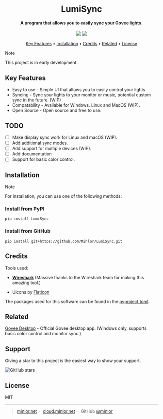 
<h1 align="center">
  <br>
  LumiSync
  <br>
</h1>

<h4 align="center">A program that allows you to easily sync your Govee lights.</h4>
<p align="center">
    <a href="https://github.com/Minlor/LumiSync/stargazers"><img src="https://img.shields.io/github/stars/Minlor/LumiSync.svg?style=social&label=Star"></a>
    <a href="https://github.com/Minlor/LumiSync/watchers"><img src="https://img.shields.io/github/watchers/Minlor/LumiSync.svg?style=social&label=Watch"></a>
</p>

<p align="center">
  <a href="#key-features">Key Features</a> •
  <a href="#Installation">Installation</a> •
  <a href="#credits">Credits</a> •
  <a href="#related">Related</a> •
  <a href="#license">License</a>
</p>

> [!Note]
> This project is in early development.

## Key Features

* Easy to use - Simple UI that allows you to easily control your lights.
* Syncing - Sync your lights to your monitor or music, potential custom sync in the future. (WIP)
* Compatability - Available for Windows. Linux and MacOS (WIP).
* Open Source - Open source and free to use.

## TODO

* [ ] Make display sync work for Linux and macOS (WIP).
* [ ] Add additional sync modes.
* [ ] Add support for multiple devices (WIP).
* [ ] Add documentation
* [ ] Support for basic color control.

## Installation

> [!Note]
> For installation, you can use one of the following methods:

### Install from PyPI
```
pip install LumiSync
```

### Install from GitHub

```
pip install git+https://github.com/Minlor/LumiSync.git
```

## Credits

Tools used:

* [**Wireshark**](https://wireshark.org/) (Massive thanks to the Wireshark team for making this amazing tool.)

* Uicons by <a href="https://www.flaticon.com/uicons">Flaticon</a>

The packages used for this software can be found in the [pyproject.toml](https://github.com/Minlor/LumiSync/blob/main/pyproject.toml).

## Related

[Govee Desktop](https://www.govee.com/download/desktop) - Official Govee desktop app. (Windows only, supports basic color control and monitor sync.)

## Support

<p>Giving a star to this project is the easiest way to show your support.</p>

![GitHub stars](https://img.shields.io/github/stars/Minlor/LumiSync.svg?style=social&label=Star)

## License

MIT

---

> [minlor.net](https://minlor.net) &nbsp;&middot;&nbsp;
> [cloud.minlor.net](https://cloud.minlor.net) &nbsp;&middot;&nbsp;
> GitHub [@minlor](https://github.com/minlor)
